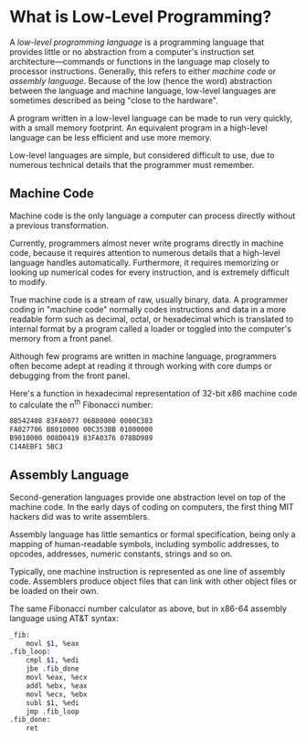 # What is Low-Level Programming?

A _low-level programming language_ is a programming language that provides little or no abstraction from a computer's instruction set architecture—commands or functions in the language map closely to processor instructions. Generally, this refers to either _machine code_ or _assembly language_. Because of the low (hence the word) abstraction between the language and machine language, low-level languages are sometimes described as being "close to the hardware". 

A program written in a low-level language can be made to run very quickly, with a small memory footprint. An equivalent program in a high-level language can be less efficient and use more memory. 

Low-level languages are simple, but considered difficult to use, due to numerous technical details that the programmer must remember.

## Machine Code

Machine code is the only language a computer can process directly without a previous transformation. 

Currently, programmers almost never write programs directly in machine code, because it requires attention to numerous details that a high-level language handles automatically. Furthermore, it requires memorizing or looking up numerical codes for every instruction, and is extremely difficult to modify.

True machine code is a stream of raw, usually binary, data. A programmer coding in "machine code" normally codes instructions and data in a more readable form such as decimal, octal, or hexadecimal which is translated to internal format by a program called a loader or toggled into the computer's memory from a front panel.

Although few programs are written in machine language, programmers often become adept at reading it through working with core dumps or debugging from the front panel.

Here's a function in hexadecimal representation of 32-bit x86 machine code to calculate the n<sup>th</sup> Fibonacci number:

```bash
8B542408 83FA0077 06B80000 0000C383
FA027706 B8010000 00C353BB 01000000
B9010000 008D0419 83FA0376 078BD989
C14AEBF1 5BC3
```

## Assembly Language

Second-generation languages provide one abstraction level on top of the machine code. In the early days of coding on computers, the first thing MIT hackers did was to write assemblers.

Assembly language has little semantics or formal specification, being only a mapping of human-readable symbols, including symbolic addresses, to opcodes, addresses, numeric constants, strings and so on. 

Typically, one machine instruction is represented as one line of assembly code. Assemblers produce object files that can link with other object files or be loaded on their own.

The same Fibonacci number calculator as above, but in x86-64 assembly language using AT&T syntax:

```bash
_fib:
    movl $1, %eax
.fib_loop:
    cmpl $1, %edi
    jbe .fib_done
    movl %eax, %ecx
    addl %ebx, %eax
    movl %ecx, %ebx
    subl $1, %edi
    jmp .fib_loop
.fib_done:
    ret
```
